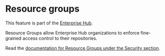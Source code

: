 # Resource groups

<Tip warning={true}>
This feature is part of the <a href="https://huggingface.co/enterprise" target="_blank">Enterprise Hub</a>.
</Tip>

Resource Groups allow Enterprise Hub organizations to enforce fine-grained access control to their repositories.

Read the [documentation for Resource Groups under the Security section](./security-resource-groups).

